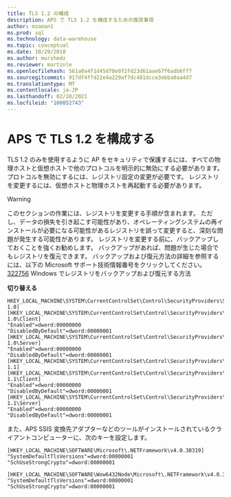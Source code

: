 ```yaml
---
title: TLS 1.2 の構成
description: APS で TLS 1.2 を構成するための推奨事項
author: mzaman1
ms.prod: sql
ms.technology: data-warehouse
ms.topic: conceptual
ms.date: 10/29/2018
ms.author: murshedz
ms.reviewer: martinle
ms.openlocfilehash: 561a0a4f1d45d78e0f2fd23d61aae67f6adb6ff7
ms.sourcegitcommit: 917df4ffd22e4a229af7dc481dcce3ebba0aa4d7
ms.translationtype: MT
ms.contentlocale: ja-JP
ms.lasthandoff: 02/10/2021
ms.locfileid: "100052743"
---
```

# <a name="configure-tls-12-in-aps"></a>APS で TLS 1.2 を構成する

TLS 1.2 のみを使用するように AP をセキュリティで保護するには、すべての物理ホストと仮想ホストで他のプロトコルを明示的に無効にする必要があります。 プロトコルを無効にするには、レジストリ設定の変更が必要です。 レジストリを変更するには、仮想ホストと物理ホストを再起動する必要があります。

> [!WARNING]
> このセクションの作業には、レジストリを変更する手順が含まれます。 ただし、データの損失を引き起こす可能性があり、オペレーティングシステムの再インストールが必要になる可能性があるレジストリを誤って変更すると、深刻な問題が発生する可能性があります。 レジストリを変更する前に、バックアップしておくことを強くお勧めします。 バックアップがあれば、問題が生じた場合でもレジストリを復元できます。 バックアップおよび復元方法の詳細を参照するには、以下の Microsoft サポート技術情報番号をクリックしてください。<br>
[322756](https://support.microsoft.com/help/322756) Windows でレジストリをバックアップおよび復元する方法

**切り替える**
```
HKEY_LOCAL_MACHINE\SYSTEM\CurrentControlSet\Control\SecurityProviders\SCHANNEL\Protocols\TLS 1.0]
[HKEY_LOCAL_MACHINE\SYSTEM\CurrentControlSet\Control\SecurityProviders\SCHANNEL\Protocols\TLS 1.0\Client]
"Enabled"=dword:00000000
"DisabledByDefault"=dword:00000001
[HKEY_LOCAL_MACHINE\SYSTEM\CurrentControlSet\Control\SecurityProviders\SCHANNEL\Protocols\TLS 1.0\Server]
"Enabled"=dword:00000000
"DisabledByDefault"=dword:00000001
[HKEY_LOCAL_MACHINE\SYSTEM\CurrentControlSet\Control\SecurityProviders\SCHANNEL\Protocols\TLS 1.1]
[HKEY_LOCAL_MACHINE\SYSTEM\CurrentControlSet\Control\SecurityProviders\SCHANNEL\Protocols\TLS 1.1\Client]
"Enabled"=dword:00000000
"DisabledByDefault"=dword:00000001
[HKEY_LOCAL_MACHINE\SYSTEM\CurrentControlSet\Control\SecurityProviders\SCHANNEL\Protocols\TLS 1.1\Server]
"Enabled"=dword:00000000
"DisabledByDefault"=dword:00000001
```

また、APS SSIS 変換先アダプターなどのツールがインストールされているクライアントコンピューターに、次のキーを設定します。
```
[HKEY_LOCAL_MACHINE\SOFTWARE\Microsoft\.NETFramework\v4.0.30319]
"SystemDefaultTlsVersions"=dword:00000001
"SchUseStrongCrypto"=dword:00000001

[HKEY_LOCAL_MACHINE\SOFTWARE\Wow6432Node\Microsoft\.NETFramework\v4.0.30319]
"SystemDefaultTlsVersions"=dword:00000001
"SchUseStrongCrypto"=dword:00000001 
```



